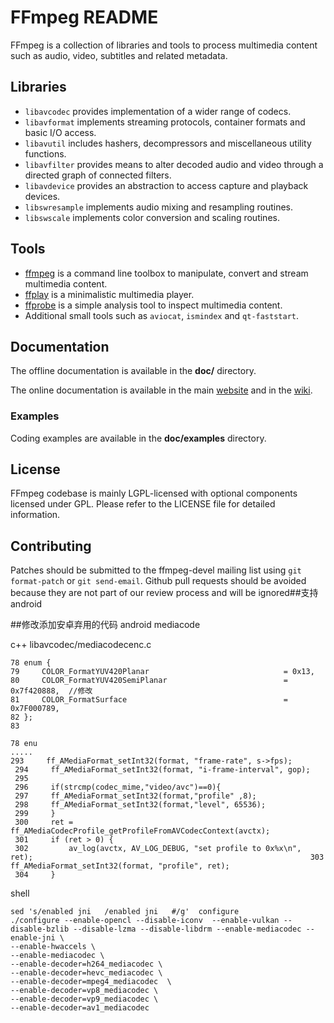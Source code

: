 FFmpeg README
=============

FFmpeg is a collection of libraries and tools to process multimedia content
such as audio, video, subtitles and related metadata.

## Libraries

* `libavcodec` provides implementation of a wider range of codecs.
* `libavformat` implements streaming protocols, container formats and basic I/O access.
* `libavutil` includes hashers, decompressors and miscellaneous utility functions.
* `libavfilter` provides means to alter decoded audio and video through a directed graph of connected filters.
* `libavdevice` provides an abstraction to access capture and playback devices.
* `libswresample` implements audio mixing and resampling routines.
* `libswscale` implements color conversion and scaling routines.

## Tools

* [ffmpeg](https://ffmpeg.org/ffmpeg.html) is a command line toolbox to
  manipulate, convert and stream multimedia content.
* [ffplay](https://ffmpeg.org/ffplay.html) is a minimalistic multimedia player.
* [ffprobe](https://ffmpeg.org/ffprobe.html) is a simple analysis tool to inspect
  multimedia content.
* Additional small tools such as `aviocat`, `ismindex` and `qt-faststart`.

## Documentation

The offline documentation is available in the **doc/** directory.

The online documentation is available in the main [website](https://ffmpeg.org)
and in the [wiki](https://trac.ffmpeg.org).

### Examples

Coding examples are available in the **doc/examples** directory.

## License

FFmpeg codebase is mainly LGPL-licensed with optional components licensed under
GPL. Please refer to the LICENSE file for detailed information.

## Contributing

Patches should be submitted to the ffmpeg-devel mailing list using
`git format-patch` or `git send-email`. Github pull requests should be
avoided because they are not part of our review process and will be ignored##支持android


##修改添加安卓弃用的代码 android mediacode

c++  libavcodec/mediacodecenc.c
```
78 enum {
79     COLOR_FormatYUV420Planar                              = 0x13,
80     COLOR_FormatYUV420SemiPlanar                          = 0x7f420888,  //修改
81     COLOR_FormatSurface                                   = 0x7F000789,
82 };
83
                                                                                                       78 enu
.....
293     ff_AMediaFormat_setInt32(format, "frame-rate", s->fps);
 294     ff_AMediaFormat_setInt32(format, "i-frame-interval", gop);
 295
 296     if(strcmp(codec_mime,"video/avc")==0){
 297     ff_AMediaFormat_setInt32(format,"profile" ,8);
 298     ff_AMediaFormat_setInt32(format,"level", 65536);
 299     }
 300     ret = ff_AMediaCodecProfile_getProfileFromAVCodecContext(avctx);
 301     if (ret > 0) {
 302         av_log(avctx, AV_LOG_DEBUG, "set profile to 0x%x\n", ret);                                                              303         ff_AMediaFormat_setInt32(format, "profile", ret);
 304     }
```
shell 

```
sed 's/enabled jni   /enabled jni   #/g'  configure
./configure --enable-opencl --disable-iconv  --enable-vulkan --disable-bzlib --disable-lzma --disable-libdrm --enable-mediacodec --enable-jni \                                                                                                        --enable-hwaccels \
--enable-mediacodec \                                                                                                               --enable-decoder=h264_mediacodec \
--enable-decoder=hevc_mediacodec \
--enable-decoder=mpeg4_mediacodec  \                                                                                                --enable-decoder=vp8_mediacodec \                                                                                                   --enable-decoder=vp9_mediacodec \
--enable-decoder=av1_mediacodec
```
